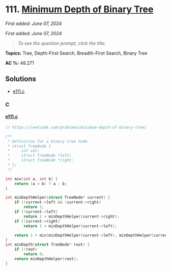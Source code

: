 # 111. [Minimum Depth of Binary Tree](<https://leetcode.com/problems/minimum-depth-of-binary-tree>)

*First added: June 07, 2024*

*First added: June 07, 2024*


> *To see the question prompt, click the title.*

**Topics:** Tree, Depth-First Search, Breadth-First Search, Binary Tree

**AC %:** 48.271


## Solutions

- [e111.c](<../my-submissions/e111.c>)
### C
#### [e111.c](<../my-submissions/e111.c>)
```C
// https://leetcode.com/problems/minimum-depth-of-binary-tree/

/**
 * Definition for a binary tree node.
 * struct TreeNode {
 *     int val;
 *     struct TreeNode *left;
 *     struct TreeNode *right;
 * };
 */

int min(int a, int b) {
    return (a < b) ? a : b;
}

int minDepthHelper(struct TreeNode* current) {
    if (!current->left && !current->right) 
        return 1;
    if (!current->left)
        return 1 + minDepthHelper(current->right);
    if (!current->right)
        return 1 + minDepthHelper(current->left);

    return 1 + min(minDepthHelper(current->left), minDepthHelper(current->right));
}
int minDepth(struct TreeNode* root) {
    if (!root)
        return 0;
    return minDepthHelper(root);
}


```

